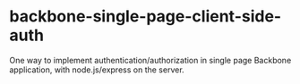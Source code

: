 backbone-single-page-client-side-auth
=====================================

One way to implement authentication/authorization in single page Backbone application, with node.js/express on the server.
